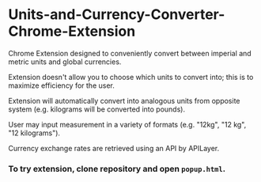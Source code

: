 # Units-and-Currency-Converter-Chrome-Extension

Chrome Extension designed to conveniently convert between imperial and metric units and global currencies.

Extension doesn't allow you to choose which units to convert into; this is to maximize efficiency for the user.

Extension will automatically convert into analogous units from opposite system (e.g. kilograms will be converted into pounds).

User may input measurement in a variety of formats (e.g. "12kg", "12 kg", "12 kilograms").

Currency exchange rates are retrieved using an API by APILayer. 

### To try extension, clone repository and open ```popup.html```.
